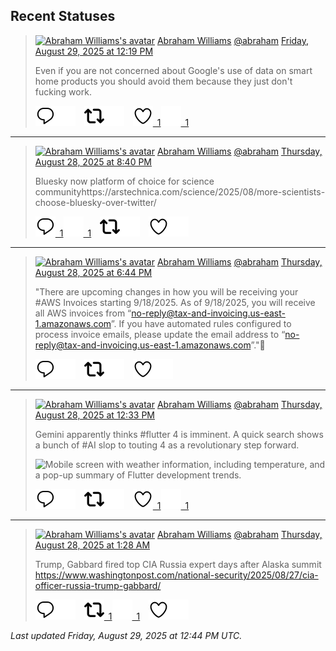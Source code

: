 ## Recent Statuses

> <a href="https://indieweb.social/@abraham"><img alt="Abraham Williams's avatar" src="https://cdn.masto.host/indiewebsocial/accounts/avatars/109/292/540/382/343/163/original/d00f2e03ce9c85b1.jpg" height="24" width="24" ></a> [Abraham Williams](https://indieweb.social/@abraham) [@abraham](https://indieweb.social/@abraham) [Friday, August 29, 2025 at 12:19 PM](https://indieweb.social/@abraham/115112016478283722)
>
> Even if you are not concerned about Google&#39;s use of data on smart home products you should avoid them because they just don&#39;t fucking work.
>
> [![Reply](./images/reply_light.svg#gh-light-mode-only "Reply")](https://indieweb.social/@abraham/115112016478283722#gh-light-mode-only)[![Reply](./images/reply.svg#gh-dark-mode-only "Reply")](https://indieweb.social/@abraham/115112016478283722#gh-dark-mode-only)&emsp;[![Boost](./images/retweet_light.svg#gh-light-mode-only "Boost")](https://indieweb.social/@abraham/115112016478283722#gh-light-mode-only)[![Boost](./images/retweet.svg#gh-dark-mode-only "Boost")](https://indieweb.social/@abraham/115112016478283722#gh-dark-mode-only)&emsp;[![Favorite](./images/like_light.svg#gh-light-mode-only "Favorite")&ensp;1](https://indieweb.social/@abraham/115112016478283722#gh-light-mode-only)[![Favorite](./images/like.svg#gh-dark-mode-only "Favorite")&ensp;1](https://indieweb.social/@abraham/115112016478283722#gh-dark-mode-only)


---

> <a href="https://indieweb.social/@abraham"><img alt="Abraham Williams's avatar" src="https://cdn.masto.host/indiewebsocial/accounts/avatars/109/292/540/382/343/163/original/d00f2e03ce9c85b1.jpg" height="24" width="24" ></a> [Abraham Williams](https://indieweb.social/@abraham) [@abraham](https://indieweb.social/@abraham) [Thursday, August 28, 2025 at 8:40 PM](https://indieweb.social/@abraham/115108324022399871)
>
> Bluesky now platform of choice for science communityhttps://arstechnica.com/science/2025/08/more-scientists-choose-bluesky-over-twitter/
>
> [![Reply](./images/reply_light.svg#gh-light-mode-only "Reply")&ensp;1](https://indieweb.social/@abraham/115108324022399871#gh-light-mode-only)[![Reply](./images/reply.svg#gh-dark-mode-only "Reply")&ensp;1](https://indieweb.social/@abraham/115108324022399871#gh-dark-mode-only)&emsp;[![Boost](./images/retweet_light.svg#gh-light-mode-only "Boost")](https://indieweb.social/@abraham/115108324022399871#gh-light-mode-only)[![Boost](./images/retweet.svg#gh-dark-mode-only "Boost")](https://indieweb.social/@abraham/115108324022399871#gh-dark-mode-only)&emsp;[![Favorite](./images/like_light.svg#gh-light-mode-only "Favorite")](https://indieweb.social/@abraham/115108324022399871#gh-light-mode-only)[![Favorite](./images/like.svg#gh-dark-mode-only "Favorite")](https://indieweb.social/@abraham/115108324022399871#gh-dark-mode-only)


---

> <a href="https://indieweb.social/@abraham"><img alt="Abraham Williams's avatar" src="https://cdn.masto.host/indiewebsocial/accounts/avatars/109/292/540/382/343/163/original/d00f2e03ce9c85b1.jpg" height="24" width="24" ></a> [Abraham Williams](https://indieweb.social/@abraham) [@abraham](https://indieweb.social/@abraham) [Thursday, August 28, 2025 at 6:44 PM](https://indieweb.social/@abraham/115107867686530401)
>
> &quot;There are upcoming changes in how you will be receiving your #AWS Invoices starting 9/18/2025. As of 9/18/2025, you will receive all AWS invoices from “no-reply@tax-and-invoicing.us-east-1.amazonaws.com”. If you have automated rules configured to process invoice emails, please update the email address to “no-reply@tax-and-invoicing.us-east-1.amazonaws.com”.&quot;🤨
>
> [![Reply](./images/reply_light.svg#gh-light-mode-only "Reply")](https://indieweb.social/@abraham/115107867686530401#gh-light-mode-only)[![Reply](./images/reply.svg#gh-dark-mode-only "Reply")](https://indieweb.social/@abraham/115107867686530401#gh-dark-mode-only)&emsp;[![Boost](./images/retweet_light.svg#gh-light-mode-only "Boost")](https://indieweb.social/@abraham/115107867686530401#gh-light-mode-only)[![Boost](./images/retweet.svg#gh-dark-mode-only "Boost")](https://indieweb.social/@abraham/115107867686530401#gh-dark-mode-only)&emsp;[![Favorite](./images/like_light.svg#gh-light-mode-only "Favorite")](https://indieweb.social/@abraham/115107867686530401#gh-light-mode-only)[![Favorite](./images/like.svg#gh-dark-mode-only "Favorite")](https://indieweb.social/@abraham/115107867686530401#gh-dark-mode-only)


---

> <a href="https://indieweb.social/@abraham"><img alt="Abraham Williams's avatar" src="https://cdn.masto.host/indiewebsocial/accounts/avatars/109/292/540/382/343/163/original/d00f2e03ce9c85b1.jpg" height="24" width="24" ></a> [Abraham Williams](https://indieweb.social/@abraham) [@abraham](https://indieweb.social/@abraham) [Thursday, August 28, 2025 at 12:33 PM](https://indieweb.social/@abraham/115106407678752023)
>
> Gemini apparently thinks #flutter 4 is imminent. A quick search shows a bunch of #AI slop to touting 4 as a revolutionary step forward.
>
> ![Mobile screen with weather information, including temperature, and a pop-up summary of Flutter development trends.](https://cdn.masto.host/indiewebsocial/media_attachments/files/115/106/391/325/121/623/original/f3d52e56e0633acc.jpeg)
>
> [![Reply](./images/reply_light.svg#gh-light-mode-only "Reply")](https://indieweb.social/@abraham/115106407678752023#gh-light-mode-only)[![Reply](./images/reply.svg#gh-dark-mode-only "Reply")](https://indieweb.social/@abraham/115106407678752023#gh-dark-mode-only)&emsp;[![Boost](./images/retweet_light.svg#gh-light-mode-only "Boost")](https://indieweb.social/@abraham/115106407678752023#gh-light-mode-only)[![Boost](./images/retweet.svg#gh-dark-mode-only "Boost")](https://indieweb.social/@abraham/115106407678752023#gh-dark-mode-only)&emsp;[![Favorite](./images/like_light.svg#gh-light-mode-only "Favorite")&ensp;1](https://indieweb.social/@abraham/115106407678752023#gh-light-mode-only)[![Favorite](./images/like.svg#gh-dark-mode-only "Favorite")&ensp;1](https://indieweb.social/@abraham/115106407678752023#gh-dark-mode-only)


---

> <a href="https://indieweb.social/@abraham"><img alt="Abraham Williams's avatar" src="https://cdn.masto.host/indiewebsocial/accounts/avatars/109/292/540/382/343/163/original/d00f2e03ce9c85b1.jpg" height="24" width="24" ></a> [Abraham Williams](https://indieweb.social/@abraham) [@abraham](https://indieweb.social/@abraham) [Thursday, August 28, 2025 at 1:28 AM](https://indieweb.social/@abraham/115103793091216849)
>
> Trump, Gabbard fired top CIA Russia expert days after Alaska summit https://www.washingtonpost.com/national-security/2025/08/27/cia-officer-russia-trump-gabbard/
>
> [![Reply](./images/reply_light.svg#gh-light-mode-only "Reply")](https://indieweb.social/@abraham/115103793091216849#gh-light-mode-only)[![Reply](./images/reply.svg#gh-dark-mode-only "Reply")](https://indieweb.social/@abraham/115103793091216849#gh-dark-mode-only)&emsp;[![Boost](./images/retweet_light.svg#gh-light-mode-only "Boost")&ensp;1](https://indieweb.social/@abraham/115103793091216849#gh-light-mode-only)[![Boost](./images/retweet.svg#gh-dark-mode-only "Boost")&ensp;1](https://indieweb.social/@abraham/115103793091216849#gh-dark-mode-only)&emsp;[![Favorite](./images/like_light.svg#gh-light-mode-only "Favorite")](https://indieweb.social/@abraham/115103793091216849#gh-light-mode-only)[![Favorite](./images/like.svg#gh-dark-mode-only "Favorite")](https://indieweb.social/@abraham/115103793091216849#gh-dark-mode-only)


_Last updated Friday, August 29, 2025 at 12:44 PM UTC._
